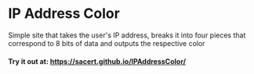 # IP Address Color
Simple site that takes the user's IP address, breaks it into four pieces that correspond to 8 bits of data and outputs the respective color  

#### Try it out at: https://sacert.github.io/IPAddressColor/
